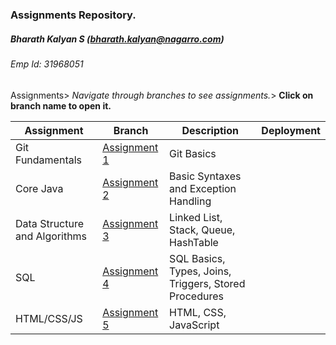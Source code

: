 ### Assignments Repository.
##### Bharath Kalyan S (bharath.kalyan@nagarro.com)
###### Emp Id: 31968051
Assignments> *Navigate through branches to see assignments.*> __Click on branch name to open it.__


| Assignment                    | Branch                                                                                                                  | Description                                           | Deployment |
|-------------------------------|-------------------------------------------------------------------------------------------------------------------------|-------------------------------------------------------| ----------- |
| Git Fundamentals              | [Assignment 1](https://git.nagarro.com/GITG00641/Java/bharath-kalyan-s/tree/Assignment-1-Git-Fundamentals)              | Git Basics                                            | |
| Core Java                     | [Assignment 2](https://git.nagarro.com/GITG00641/Java/bharath-kalyan-s/tree/Assignment-2-Core-Java-Assignment)          | Basic Syntaxes and Exception Handling                 | |
| Data Structure and Algorithms | [Assignment 3](https://git.nagarro.com/GITG00641/Java/bharath-kalyan-s/tree/Assignment-3-DataStructures-and-Algorithms) | Linked List, Stack, Queue, HashTable                  | |
| SQL                           | [Assignment 4](https://git.nagarro.com/GITG00641/Java/bharath-kalyan-s/tree/Assignment-4-SQL)                           | SQL Basics, Types, Joins, Triggers, Stored Procedures | |
| HTML/CSS/JS                   | [Assignment 5](https://git.nagarro.com/GITG00641/Java/bharath-kalyan-s/tree/Assignment-5-HTMLCSSJS)                     | HTML, CSS, JavaScript                                 | |
